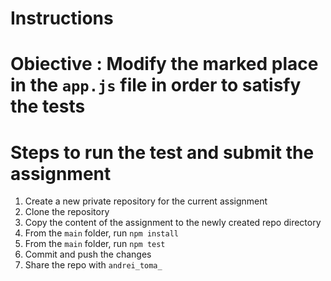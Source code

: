 # Instructions

# Obiective : Modify the marked place in  the `app.js` file in order to satisfy the tests

# Steps to run the test and submit the assignment
1. Create a new private repository for the current assignment
2. Clone the repository
3. Copy the content of the assignment to the newly created repo directory
4. From the `main` folder, run `npm install`
5. From the `main` folder, run `npm test`
6. Commit and push the changes
7. Share the repo with `andrei_toma_`